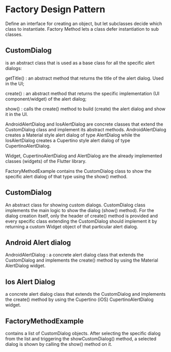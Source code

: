 # Factory Design Pattern

Define an interface for creating an object, but let subclasses decide which class to instantiate.
Factory Method lets a class defer instantiation to sub classes.

## CustomDialog

is an abstract class that is used as a base class for all the specific alert dialogs:

getTitle() : an abstract method that returns the title of the alert dialog. Used in the UI;

create() : an abstract method that returns the specific implementation (UI component/widget) of the alert dialog;

show() : calls the create() method to build (create) the alert dialog and show it in the UI.

AndroidAlertDialog and IosAlertDialog are concrete classes that extend the CustomDialog class and implement its abstract methods. AndroidAlertDialog creates a Material style alert dialog of type AlertDialog while the IosAlertDialog creates a Cupertino style alert dialog of type CupertinoAlertDialog.

Widget, CupertinoAlertDialog and AlertDialog are the already implemented classes (widgets) of the Flutter library.

FactoryMethodExample contains the CustomDialog class to show the specific alert dialog of that type using the show() method.

## CustomDialog

An abstract class for showing custom dialogs. CustomDialog class implements the main logic to show
the dialog (show() method). For the dialog creation itself, only the header of create() method is
provided and every specific class extending the CustomDialog should implement it by returning
a custom Widget object of that particular alert dialog.

## Android Alert dialog

AndroidAlertDialog : a concrete alert dialog class that extends the CustomDialog and implements
the create() method by using the Material AlertDialog widget.

## Ios Alert Dialog

a concrete alert dialog class that extends the CustomDialog and implements the create() method by
using the Cupertino (iOS) CupertinoAlertDialog widget.

## FactoryMethodExample 

contains a list of CustomDialog objects. After selecting the specific dialog 
from the list and triggering the showCustomDialog() method, a selected dialog is shown by calling
the show() method on it.